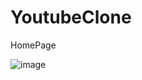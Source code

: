 # YoutubeClone

HomePage

![image](https://github.com/user-attachments/assets/20a6fa5d-7c35-43cf-ac41-e7677cdbf653)
